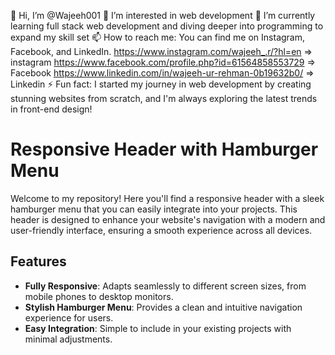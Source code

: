 👋 Hi, I’m @Wajeeh001
👀 I’m interested in web development
🌱 I’m currently learning full stack web development and diving deeper into programming to expand my skill set
📫 How to reach me: You can find me on Instagram, Facebook, and LinkedIn.
https://www.instagram.com/wajeeh_.r/?hl=en => instagram
https://www.facebook.com/profile.php?id=61564858553729 => Facebook
https://www.linkedin.com/in/wajeeh-ur-rehman-0b19632b0/ => Linkedin
⚡ Fun fact: I started my journey in web development by creating stunning websites from scratch, and I'm always exploring the latest trends in front-end design!

# Responsive Header with Hamburger Menu

Welcome to my repository! Here you'll find a responsive header with a sleek hamburger menu that you can easily integrate into your projects. This header is designed to enhance your website's navigation with a modern and user-friendly interface, ensuring a smooth experience across all devices.

## Features

- **Fully Responsive**: Adapts seamlessly to different screen sizes, from mobile phones to desktop monitors.
- **Stylish Hamburger Menu**: Provides a clean and intuitive navigation experience for users.
- **Easy Integration**: Simple to include in your existing projects with minimal adjustments.


